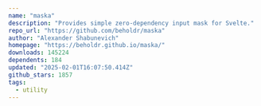 ```yaml
---
name: "maska"
description: "Provides simple zero-dependency input mask for Svelte."
repo_url: "https://github.com/beholdr/maska"
author: "Alexander Shabunevich"
homepage: "https://beholdr.github.io/maska/"
downloads: 145224
dependents: 184
updated: "2025-02-01T16:07:50.414Z"
github_stars: 1857
tags: 
  - utility
---
```

